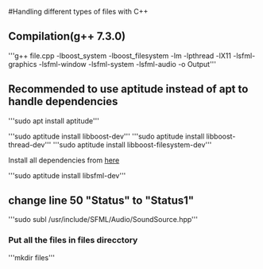 #Handling different types of files with C++


## Compilation(g++ 7.3.0)
'''g++ file.cpp -lboost_system -lboost_filesystem  -lm -lpthread -lX11 -lsfml-graphics -lsfml-window -lsfml-system -lsfml-audio -o Output'''


## Recommended to use aptitude instead of apt to handle dependencies
'''sudo apt install aptitude'''

'''sudo aptitude install libboost-dev'''
'''sudo aptitude install libboost-thread-dev'''
'''sudo aptitude install  libboost-filesystem-dev'''

Install all dependencies from [here](https://gist.github.com/NoobsArePeople2/8086528)

'''sudo aptitude install libsfml-dev'''

## change line 50 "Status" to "Status1"
'''sudo subl /usr/include/SFML/Audio/SoundSource.hpp'''

### Put all the files in files direcctory
'''mkdir files'''